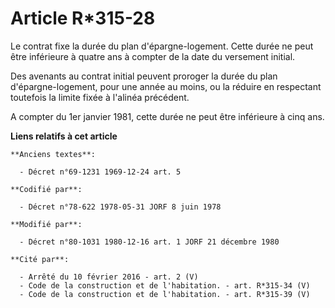 # Article R*315-28

Le contrat fixe la durée du plan d'épargne-logement. Cette durée ne peut être inférieure à quatre ans à compter de la date du
versement initial.

Des avenants au contrat initial peuvent proroger la durée du plan d'épargne-logement, pour une année au moins, ou la réduire
en respectant toutefois la limite fixée à l'alinéa précédent.

A compter du 1er janvier 1981, cette durée ne peut être inférieure à cinq ans.

**Liens relatifs à cet article**

	**Anciens textes**:

	  - Décret n°69-1231 1969-12-24 art. 5

	**Codifié par**:

	  - Décret n°78-622 1978-05-31 JORF 8 juin 1978

	**Modifié par**:

	  - Décret n°80-1031 1980-12-16 art. 1 JORF 21 décembre 1980

	**Cité par**:

	  - Arrêté du 10 février 2016 - art. 2 (V)
	  - Code de la construction et de l'habitation. - art. R*315-34 (V)
	  - Code de la construction et de l'habitation. - art. R*315-39 (V)
